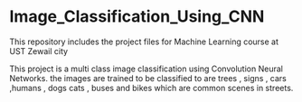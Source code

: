 # Image_Classification_Using_CNN
This repository includes the project files for Machine Learning course at UST Zewail city 

This project is a multi class image classification using Convolution Neural Networks. 
the images are trained to be classified to are trees , signs , cars ,humans , dogs cats , buses and bikes which are common scenes in streets.




